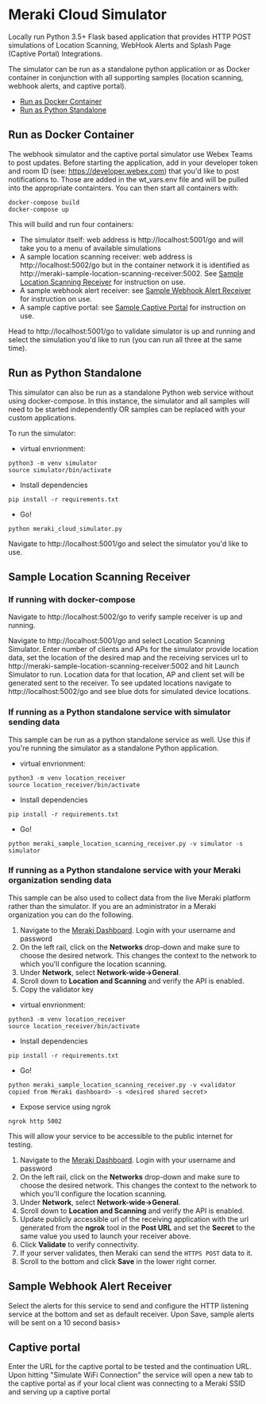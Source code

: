 # Meraki Cloud Simulator
Locally run Python 3.5+ Flask based application that provides HTTP POST simulations of Location Scanning, WebHook Alerts and Splash Page (Captive Portal) Integrations.

The simulator can be run as a standalone python application or as Docker container in conjunction with all supporting samples (location scanning, webhook alerts, and captive portal).

* [Run as Docker Container](#Run-as-Docker-Container)
* [Run as Python Standalone](#Run-as-Python-Standalone)

## Run as Docker Container

The webhook simulator and the captive portal simulator use Webex Teams to post updates.  Before starting the application, add in your developer token and room ID  (see: https://developer.webex.com) that you'd like to post notifications to.  Those are added in the wt_vars.env file and will be pulled into the appropriate containters.  You can then start all containers with:

```
docker-compose build
docker-compose up
```

This will build and run four containers:

* The simulator itself: web address is http://localhost:5001/go and will take you to a menu of available simulations
* A sample location scanning receiver: web address is http://localhost:5002/go but in the container network it is identified as http://meraki-sample-location-scanning-receiver:5002.  See [Sample Location Scanning Receiver](#Sample-Location-Scanning-Receiver) for instruction on use.
* A sample webhook alert receiver: see [Sample Webhook Alert Receiver](#Sample-Webhook-Alert-Receiver) for instruction on use.
* A sample captive portal: see [Sample Captive Portal](#Sample-Captive-Portal) for instruction on use.


Head to http://localhost:5001/go to validate simulator is up and running and select the simulation you'd like to run (you can run all three at the same time).


## Run as Python Standalone
This simulator can also be run as a standalone Python web service without using docker-compose.  In this instance, the simulator and all samples will need to be started independently OR samples can be replaced with your custom applications.

To run the simulator:

* virtual envrionment:
```
python3 -m venv simulator
source simulator/bin/activate
```

* Install dependencies
```
pip install -r requirements.txt
```

* Go!
```
python meraki_cloud_simulator.py
```

Navigate to http://localhost:5001/go and select the simulator you'd like to use.


## Sample Location Scanning Receiver

### If running with docker-compose

Navigate to http://localhost:5002/go to verify sample receiver is up and running.

Navigate to http://localhost:5001/go and select Location Scanning Simulator.  Enter number of clients and APs for the simulator provide location data, set the location of the desired map and the receiving services url to http://meraki-sample-location-scanning-receiver:5002 and hit Launch Simulator to run.  Location data for that location, AP and client set will be generated sent to the receiver.  To see updated locations navigate to http://localhost:5002/go and see blue dots for simulated device locations.

### If running as a Python standalone service with simulator sending data

This sample can be run as a python standalone service as well.  Use this if you're running the simulator as a standalone Python application.

* virtual envrionment:
```
python3 -m venv location_receiver
source location_receiver/bin/activate
```

* Install dependencies
```
pip install -r requirements.txt
```

* Go!
```
python meraki_sample_location_scanning_receiver.py -v simulator -s simulator
```

### If running as a Python standalone service with your Meraki organization sending data

This sample can be also used to collect data from the live Meraki platform rather than the simulator.  If you are an administrator in a Meraki organization you can do the following.

1. Navigate to the [Meraki Dashboard](https://meraki.cisco.com). Login with your username and password
1. On the left rail, click on the **Networks** drop-down and make sure to choose the desired network. This changes the context to the network to which you'll configure the location scanning.
1. Under **Network**, select **Network-wide->General**.
1. Scroll down to **Location and Scanning** and verify the API is enabled.
1. Copy the validator key

* virtual envrionment:
```
python3 -m venv location_receiver
source location_receiver/bin/activate
```

* Install dependencies
```
pip install -r requirements.txt
```

* Go!
```
python meraki_sample_location_scanning_receiver.py -v <validator copied from Meraki dashboard> -s <desired shared secret>
```

* Expose service using ngrok
```
ngrok http 5002
```

This will allow your service to be accessible to the public internet for testing.

1. Navigate to the [Meraki Dashboard](https://meraki.cisco.com). Login with your username and password
1. On the left rail, click on the **Networks** drop-down and make sure to choose the desired network. This changes the context to the network to which you'll configure the location scanning.
1. Under **Network**, select **Network-wide->General**.
1. Scroll down to **Location and Scanning** and verify the API is enabled.
1. Update publicly accessible url of the receiving application with the url generated from the **ngrok** tool in the **Post URL** and set the **Secret** to the same value you used to launch your receiver above.
1. Click **Validate** to verify connectivity.
1. If your server validates, then Meraki can send the `HTTPS POST` data to it.
1. Scroll to the bottom and click **Save** in the lower right corner.


## Sample Webhook Alert Receiver

Select the alerts for this service to send and configure the HTTP listening service at the bottom and set as default receiver.  Upon Save, sample alerts will be sent on a 10 second basis>

## Captive portal

Enter the URL for the captive portal to be tested and the continuation URL.  Upon hitting "Simulate WiFi Connection" the service will open a new tab to the captive portal as if your local client was connecting to a Meraki SSID and serving up a captive portal
